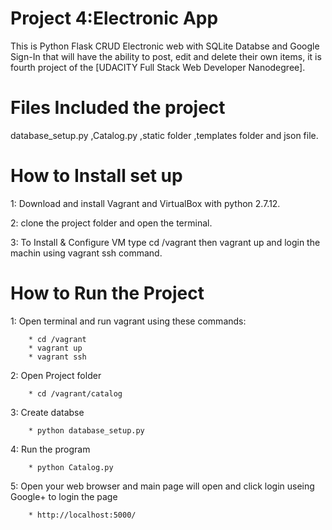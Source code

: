 # Project 4:Electronic App

This is Python Flask CRUD Electronic web with SQLite Databse and Google Sign-In that will have the ability to post, edit and 
delete their own items, it is fourth project of the [UDACITY Full Stack Web Developer Nanodegree].

# Files Included the project
database_setup.py ,Catalog.py ,static folder ,templates folder  and json file.

# How to Install set up

 1: Download and install Vagrant and VirtualBox with python 2.7.12.

 2: clone the project folder and open the terminal.

 3: To Install & Configure VM type cd /vagrant then vagrant up and login the machin using vagrant ssh command.

# How to Run the Project

 1: Open terminal and run  vagrant using these commands:
 
		* cd /vagrant
		* vagrant up
		* vagrant ssh
		
 2: Open Project folder
 
		* cd /vagrant/catalog
		
 3: Create databse
 
		* python database_setup.py
		
 4: Run the program

		* python Catalog.py
		
 5: Open your web browser and main page will open and click login useing Google+ to login the page
 
		* http://localhost:5000/
		
